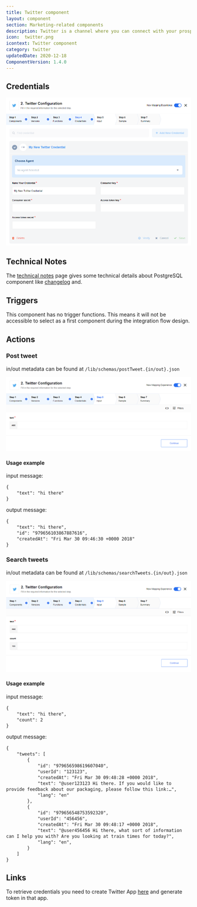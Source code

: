 ```yaml
---
title: Twitter component
layout: component
section: Marketing-related components
description: Twitter is a channel where you can connect with your prospects, customers, and journalists.
icon:  twitter.png
icontext: Twitter component
category: twitter
updatedDate: 2020-12-18
ComponentVersion: 1.4.0
---
```


## Credentials

![Credentials](img/credentials.png)

## Technical Notes

The [technical notes](technical-notes) page gives some technical details about PostgreSQL component like [changelog](/components/twitter/technical-notes#changelog) and.

## Triggers

This component has no trigger functions. This means it will not be accessible to
select as a first component during the integration flow design.

## Actions

### Post tweet

in/out metadata can be found at `/lib/schemas/postTweet.{in/out}.json`

![Post tweet](img/post-tweet.png)

#### Usage example

input message:

```
{
    "text": "hi there"
}
```

output message:

```
{
    "text": "hi there",
    "id": "979656103867887616",
    "createdAt": "Fri Mar 30 09:46:30 +0000 2018"
}
```

### Search tweets

in/out metadata can be found at `/lib/schemas/searchTweets.{in/out}.json`

![Search tweets](img/search-tweets.png)

#### Usage example

input message:

```
{
    "text": "hi there",
    "count": 2
}
```

output message:

```
{
	"tweets": [
		{
            "id": "979656598619607040",
            "userId": "123123",
            "createdAt": "Fri Mar 30 09:48:28 +0000 2018",
            "text": "@user123123 Hi there. If you would like to provide feedback about our packaging, please follow this link:…",
			"lang": "en"
		},
		{
            "id": "979656548753592320",
            "userId": "456456",
            "createdAt": "Fri Mar 30 09:48:17 +0000 2018",
            "text": "@user456456 Hi there, what sort of information can I help you with? Are you looking at train times for today?",
			"lang": "en",
		}
	]
}
```

## Links

To retrieve credentials you need to create Twitter App [here](https://apps.twitter.com/) and generate token in that app.
